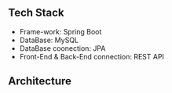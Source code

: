 ## Tech Stack
* Frame-work: Spring Boot
* DataBase: MySQL
* DataBase coonection: JPA
* Front-End & Back-End connection: REST API
## Architecture
